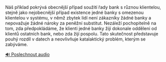 
Náš příklad pokrývá obecnější případ soužití řady bank s různou klientelou, stejně jako nejobecnější případ existence jedné banky s omezenou klientelou v systému, v němž zbytek lidí není zákazníky žádné banky a nepovažuje žádné nároky za peněžní substitut. Nezáleží pochopitelně na tom, zda předpokládáme, že klienti jedné banky žijí dokonale odděleni od klientů ostatních bank, nebo zda žijí pospolu. Tato skutečnost představuje pouhý rozdíl v datech a neovlivňuje katalaktický problém, kterým se zabýváme.

[🔊 Poslechnout audio](/data/7-paragraphs/audio/chapter_81/para_009-N-pklad-pokrv-obecnj-ppad-souit-ady.mp3)
